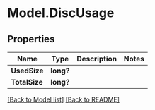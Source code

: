 # Model.DiscUsage
## Properties
Name | Type | Description | Notes
------------ | ------------- | ------------- | -------------
**UsedSize** | **long?** |  | 
**TotalSize** | **long?** |  | 



[[Back to Model list]](Models.doc) [[Back to README]](README.md)


